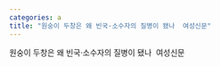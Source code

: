 ```yaml
---
categories: a
title: "원숭이 두창은 왜 빈국·소수자의 질병이 됐나  여성신문"
---
```

원숭이 두창은 왜 빈국·소수자의 질병이 됐나&nbsp;&nbsp;여성신문